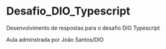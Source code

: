# Desafio_DIO_Typescript
Desenvolvimento de respostas para o desafio DIO Typescript

Aula adminstrada por João Santos/DIO

